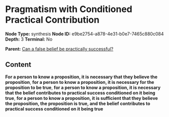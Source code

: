 # Pragmatism with Conditioned Practical Contribution

**Node Type:** synthesis
**Node ID:** e9be2754-a878-4e31-b0e7-7465c880c084
**Depth:** 3
**Terminal:** No

**Parent:** [Can a false belief be practically successful?](can-a-false-belief-be-practically-successful.md)

## Content

**For a person to know a proposition, it is necessary that they believe the proposition**, **for a person to know a proposition, it is necessary for the proposition to be true**, **for a person to know a proposition, it is necessary that the belief contributes to practical success conditioned on it being true**, **for a person to know a proposition, it is sufficient that they believe the proposition, the proposition is true, and the belief contributes to practical success conditioned on it being true**
